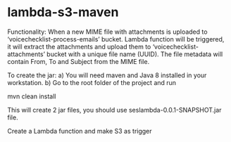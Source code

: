 # lambda-s3-maven

Functionality:
When a new MIME file with attachments is uploaded to  ‘voicechecklist-process-emails’ bucket.
Lambda function will be triggered, it will extract the attachments and upload them to  ‘voicechecklist-attachments’ bucket with a unique file name (UUID). The file metadata will contain From, To and Subject from the MIME file.

To create the jar:
a) You will need maven and Java 8 installed in your workstation.
b) Go to the root folder of the project and run 

mvn clean install

This will create 2 jar files, you should use seslambda-0.0.1-SNAPSHOT.jar file.

Create a Lambda function and make S3 as trigger
